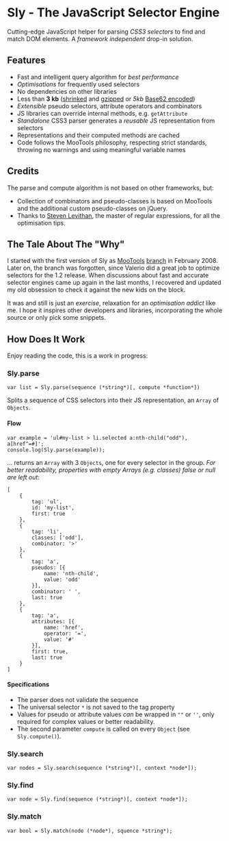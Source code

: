 # Sly - The JavaScript Selector Engine

Cutting-edge JavaScript helper for parsing *CSS3 selectors* to find
and match DOM elements. A *framework independent* drop-in solution.

## Features

 * Fast and intelligent query algorithm for *best performance*
 * *Optimisations* for frequently used selectors
 * No dependencies on other libraries
 * Less than **3 kb** ([shrinked](http://dean.edwards.name/packer/) and [gzipped](http://en.wikipedia.org/wiki/Gzip) or *5kb* [Base62 encoded](http://dean.edwards.name/packer/))
 * *Extensible* pseudo selectors, attribute operators and combinators
 * JS libraries can override internal methods, e.g. `getAttribute`
 * *Standalone* CSS3 parser generates a *reusable* JS representation from selectors
 * Representations and their computed methods are cached
 * Code follows the MooTools philosophy, respecting strict standards, throwing no warnings and using meaningful variable names

## Credits

The parse and compute algorithm is not based on other frameworks, but:

 * Collection of combinators and pseudo-classes is based on MooTools and the additional custom pseudo-classes on jQuery.
 * Thanks to [Steven Levithan](http://blog.stevenlevithan.com/), the master of regular expressions, for all the optimisation tips.

## The Tale About The "Why" 

I started with the first version of Sly as [MooTools](http://mootools.net) [branch](http://svn.mootools.net/branches/NewSelectorParser/) in February 2008.
Later on, the branch was forgotten, since Valerio did a great job to optimize selectors for the 1.2 release.
When discussions about fast and accurate selector engines came up again in the last months, I recovered and updated
my old obsession to check it against the new kids on the block.

It was and still is just an *exercise*, relaxation for an *optimisation addict* like me. I hope it inspires other developers and
libraries, incorporating the whole source or only pick some snippets.

## How Does It Work

Enjoy reading the code, this is a work in progress:

### Sly.parse

	var list = Sly.parse(sequence (*string*)[, compute *function*])

Splits a sequence of CSS selectors into their JS representation, an `Array` of `Objects`.

#### Flow

	var example = 'ul#my-list > li.selected a:nth-child("odd"), a[href^=#]';
	console.log(Sly.parse(example));
	
... returns an `Array` with 3 `Objects`, one for every selector in the
group. *For better readability, properties with empty Arrays (e.g. classes) false or null are left out*:

	[
		{
			tag: 'ul',
			id: 'my-list',
			first: true
		},
		{
			tag: 'li',
			classes: ['odd'],
			combinator: '>'
		},
		{
			tag: 'a',
			pseudos: [{
				name: 'nth-child',
				value: 'odd'
			}],
			combinator: ' ',
			last: true
		},
		{
			tag: 'a',
			attributes: [{
				name: 'href',
				operator: '=',
				value: '#'
			}],
			first: true,
			last: true
		}
	]

#### Specifications

 * The parser does not validate the sequence
 * The universal selector `*` is not saved to the tag property
 * Values for pseudo or attribute values *can* be wrapped in `""` or `''`, only required for complex values or better readability.
 * The second parameter `compute` is called on every `Object` (see `Sly.compute()`).

### Sly.search

	var nodes = Sly.search(sequence (*string*)[, context *node*]);

### Sly.find

	var node = Sly.find(sequence (*string*)[, context *node*]);

### Sly.match

	var bool = Sly.match(node (*node*), squence *string*);
